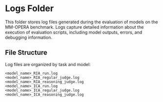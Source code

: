 # Logs Folder
This folder stores log files generated during the evaluation of models on the MM-OPERA benchmark. Logs capture detailed information about the execution of evaluation scripts, including model outputs, errors, and debugging information.

## File Structure

Log files are organized by task and model:

```text
<model_name>_RIA_run.log
<model_name>_RIA_regular_judge.log
<model_name>_RIA_reasoning_judge.log
<model_name>_ICA_run.log
<model_name>_ICA_regular_judge.log
<model_name>_ICA_reasoning_judge.log
```
